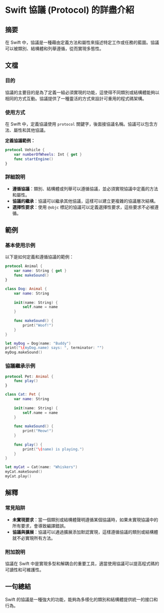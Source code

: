 <!--
Meta Description: # Swift 協議 (Protocol) 的詳盡介紹 ## 摘要 在 Swift 中，協議是一種藉由定義方法和屬性來描述特定工作或任務的藍圖。協議可以被類別、結構體和列舉遵循，從而實現多態性。 ## 文檔 ### 目的 協議的主要目的是為了定義一組必須實現的功能，這使得不同類別或結構體能夠以相同的...
Meta Keywords: name, swift, func, protocol, string
-->

# Swift 協議 (Protocol) 的詳盡介紹

## 摘要
在 Swift 中，協議是一種藉由定義方法和屬性來描述特定工作或任務的藍圖。協議可以被類別、結構體和列舉遵循，從而實現多態性。

## 文檔
### 目的
協議的主要目的是為了定義一組必須實現的功能，這使得不同類別或結構體能夠以相同的方式互動。協議提供了一種靈活的方式來設計可重用的程式碼架構。

### 使用方式
在 Swift 中，定義協議使用 `protocol` 關鍵字，後面接協議名稱。協議可以包含方法、屬性和其他協議。

**定義協議範例：**
```swift
protocol Vehicle {
    var numberOfWheels: Int { get }
    func startEngine()
}
```

### 詳細說明
- **遵循協議**：類別、結構體或列舉可以遵循協議，並必須實現協議中定義的方法和屬性。
- **協議的繼承**：協議可以繼承其他協議，這樣可以建立更複雜的協議層次結構。
- **選擇性要求**：使用 `@objc` 標記的協議可以定義選擇性要求，這些要求不必被遵循。

## 範例
### 基本使用示例
以下是如何定義和遵循協議的範例：

```swift
protocol Animal {
    var name: String { get }
    func makeSound()
}

class Dog: Animal {
    var name: String
    
    init(name: String) {
        self.name = name
    }
    
    func makeSound() {
        print("Woof!")
    }
}

let myDog = Dog(name: "Buddy")
print("\(myDog.name) says: ", terminator: "")
myDog.makeSound()
```

### 協議繼承示例
```swift
protocol Pet: Animal {
    func play()
}

class Cat: Pet {
    var name: String
    
    init(name: String) {
        self.name = name
    }
    
    func makeSound() {
        print("Meow!")
    }
    
    func play() {
        print("\(name) is playing.")
    }
}

let myCat = Cat(name: "Whiskers")
myCat.makeSound()
myCat.play()
```

## 解釋
### 常見陷阱
- **未實現要求**：當一個類別或結構體聲明遵循某個協議時，如果未實現協議中的所有要求，會導致編譯錯誤。
- **協議與擴展**：協議可以通過擴展添加默認實現，這樣遵循協議的類別或結構體就不必實現所有方法。

### 附加說明
協議在 Swift 中是實現多型和解耦合的重要工具，適當使用協議可以提高程式碼的可讀性和可維護性。

## 一句總結
Swift 的協議是一種強大的功能，能夠為多樣化的類別和結構體提供統一的接口和行為。